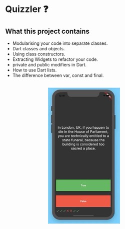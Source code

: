 # Quizzler ❓

## What this project contains

- Modularising your code into separate classes.
- Dart classes and objects.
- Using class constructors.
- Extracting Widgets to refactor your code.
- private and public modifiers in Dart.
- How to use Dart lists.
- The difference between var, const and final.

<br/>

<div align="center">
  <img src="quizzler_demo.gif" width="230px" />
  
</div>

<br/>
